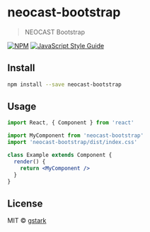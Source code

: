 # neocast-bootstrap

> NEOCAST Bootstrap

[![NPM](https://img.shields.io/npm/v/neocast-bootstrap.svg)](https://www.npmjs.com/package/neocast-bootstrap) [![JavaScript Style Guide](https://img.shields.io/badge/code_style-standard-brightgreen.svg)](https://standardjs.com)

## Install

```bash
npm install --save neocast-bootstrap
```

## Usage

```jsx
import React, { Component } from 'react'

import MyComponent from 'neocast-bootstrap'
import 'neocast-bootstrap/dist/index.css'

class Example extends Component {
  render() {
    return <MyComponent />
  }
}
```

## License

MIT © [gstark](https://github.com/gstark)
